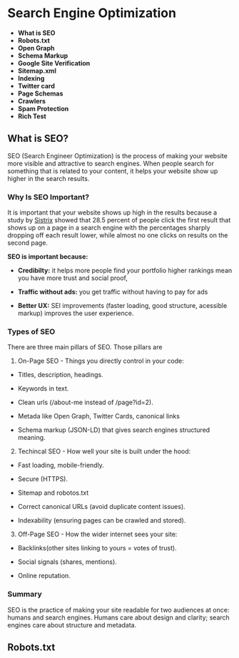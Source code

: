 # Search Engine Optimization

- **What is SEO**
- **Robots.txt**
- **Open Graph**
- **Schema Markup**
- **Google Site Verification**
- **Sitemap.xml**
- **Indexing**
- **Twitter card**
- **Page Schemas**
- **Crawlers**
- **Spam Protection**
- **Rich Test**

## What is SEO?

SEO (Search Engineer Optimization) is the process of making your website more visible and attractive to search engines. When people search for something that is related to your content, it helps your website show up higher in the search results.

### Why Is SEO Important?

It is important that your website shows up high in the results because a study by [Sistrix](https://www.searchenginejournal.com/google-first-page-clicks/374516/) showed that 28.5 percent of people click the first result that shows up on a page in a search engine with the percentages sharply dropping off each result lower, while almost no one clicks on results on the second page.

**SEO is important because:**

- **Credibilty:** it helps more people find your portfolio higher rankings mean you have more trust and social proof, 

- **Traffic without ads:** you get traffic without having to pay for ads

- **Better UX:** SEI improvements (faster loading, good structure, acessible markup) improves the user experience. 

### Types of SEO

There are three main pillars of SEO. Those pillars are 

1. On-Page SEO - Things you directly control in your code:

- Titles, description, headings.

- Keywords in text.

- Clean urls (/about-me instead of /page?id=2).

- Metada like Open Graph, Twitter Cards, canonical links

- Schema markup (JSON-LD) that gives search engines structured meaning. 

2. Techincal SEO - How well your site is built under the hood:

- Fast loading, mobile-friendly.

- Secure (HTTPS).

- Sitemap and robotos.txt

- Correct canonical URLs (avoid duplicate content issues).

- Indexability (ensuring pages can be crawled and stored).

3. Off-Page SEO - How the wider internet sees your site:

- Backlinks(other sites linking to yours = votes of trust).

- Social signals (shares, mentions).

- Online reputation.

### Summary

SEO is the practice of making your site readable for two audiences at once: humans and search engines. Humans care about design and clarity; search engines care about structure and metadata.

## Robots.txt
